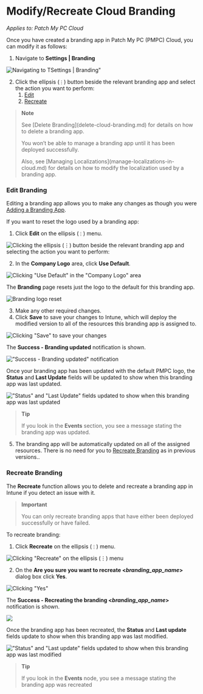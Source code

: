 # Modify/Recreate Cloud Branding

_Applies to: Patch My PC Cloud_

Once you have created a branding app in Patch My PC (PMPC) Cloud, you can modify it as follows:

1. Navigate to <strong>Settings | Branding</strong>

![Navigating  to TSettings | Branding&#x22;](/_images/image-(2411).png "Navigating  to TSettings | Branding&#x22;")

2. Click the ellipsis (`⋮`) button beside the relevant branding app and select the action you want to perform:
   1. [Edit](modify-recreate-cloud-branding.md#edit-branding)
   2. [Recreate](modify-recreate-cloud-branding.md#recreate-branding)

<blockquote class="wp-block-quote">
<p><strong>Note</strong></p>
<p>See [Delete Branding](delete-cloud-branding.md) for details on how to delete a branding app.</p>
<p>You won’t be able to manage a branding app until it has been deployed successfully.</p>
<p>Also, see [Managing Localizations](manage-localizations-in-cloud.md) for details on how to modify the localization used by a branding app.</p>
</blockquote>

### Edit Branding

Editing a branding app allows you to make any changes as though you were [Adding a Branding App](add-cloud-branding.md).

If you want to reset the logo used by a branding app:

1. Click <strong>Edit</strong> on the ellipsis (`⋮`) menu.

![Clicking the ellipsis (⋮) button beside the relevant branding app and selecting the action you want to perform:](/_images/image-(2659).png "Clicking the ellipsis (⋮) button beside the relevant branding app and selecting the action you want to perform:")

2. In the <strong>Company Logo</strong> area, click <strong>Use Default</strong>.

![Clicking &#x22;Use Default&#x22; in the &#x22;Company Logo&#x22; area](/_images/image-(2413).png "Clicking &#x22;Use Default&#x22; in the &#x22;Company Logo&#x22; area")

The <strong>Branding</strong> page resets just the logo to the default for this branding app.

![Branding logo reset](/_images/image-(2414).png "Branding logo reset")

3. Make any other required changes.
4. Click <strong>Save</strong> to save your changes to Intune, which will deploy the modified version to all of the resources this branding app is assigned to.

![Clicking &#x22;Save&#x22; to save your changes](/_images/image-(2415).png "Clicking &#x22;Save&#x22; to save your changes")

The <strong>Success - Branding updated</strong> notification is shown.

![&#x22;Success - Branding updated&#x22; notification](/_images/image-(2680).png "&#x22;Success - Branding updated&#x22; notification")

Once your branding app has been updated with the default PMPC logo, the <strong>Status</strong> and <strong>Last Update</strong> fields will be updated to show when this branding app was last updated.

![&#x22;Status&#x22; and &#x22;Last Update&#x22; fields updated to show when this branding app was last updated](/_images/image-(2681).png "&#x22;Status&#x22; and &#x22;Last Update&#x22; fields updated to show when this branding app was last updated")

<blockquote class="wp-block-quote">
<p><strong>Tip</strong></p>
<p>If you look in the <strong>Events</strong> section, you see a message stating the branding app was updated.</p>
</blockquote>

5. The branding app will be automatically updated on all of the assigned resources. There is no need for you to [Recreate Branding](modify-recreate-cloud-branding.md#recreate-branding) as in previous versions..

### Recreate Branding

The <strong>Recreate</strong> function allows you to delete and recreate a branding app in Intune if you detect an issue with it.

<blockquote class="wp-block-quote">
<p><strong>Important</strong></p>
<p>You can only recreate branding apps that have either been deployed successfully or have failed.</p>
</blockquote>

To recreate branding:

1. Click <strong>Recreate</strong> on the ellipsis (`⋮`) menu.

![Clicking &#x22;Recreate&#x22; on the ellipsis (⋮) menu](/_images/image-(2682).png "Clicking &#x22;Recreate&#x22; on the ellipsis (⋮) menu")

2. On the <strong>Are you sure you want to recreate <</strong>_<strong>branding\_app\_name</strong>_<strong>></strong> dialog box click <strong>Yes</strong>.

![Clicking &#x22;Yes&#x22;](/_images/image-(2503).png "Clicking &#x22;Yes&#x22;")

The <strong>Success - Recreating the branding <</strong>_<strong>branding\_app\_name</strong>_<strong>></strong> notification is shown.

![](/_images/image-(2683).png "")

Once the branding app has been recreated, the <strong>Status</strong> and <strong>Last update</strong> fields update to show when this branding app was last modified.

![&#x22;Status&#x22; and &#x22;Last update&#x22; fields updated to show when this branding app was last modified](/_images/image-(2684).png "&#x22;Status&#x22; and &#x22;Last update&#x22; fields updated to show when this branding app was last modified")

<blockquote class="wp-block-quote">
<p><strong>Tip</strong></p>
<p>If you look in the <strong>Events</strong> node, you see a message stating the branding app was recreated</p>
</blockquote>